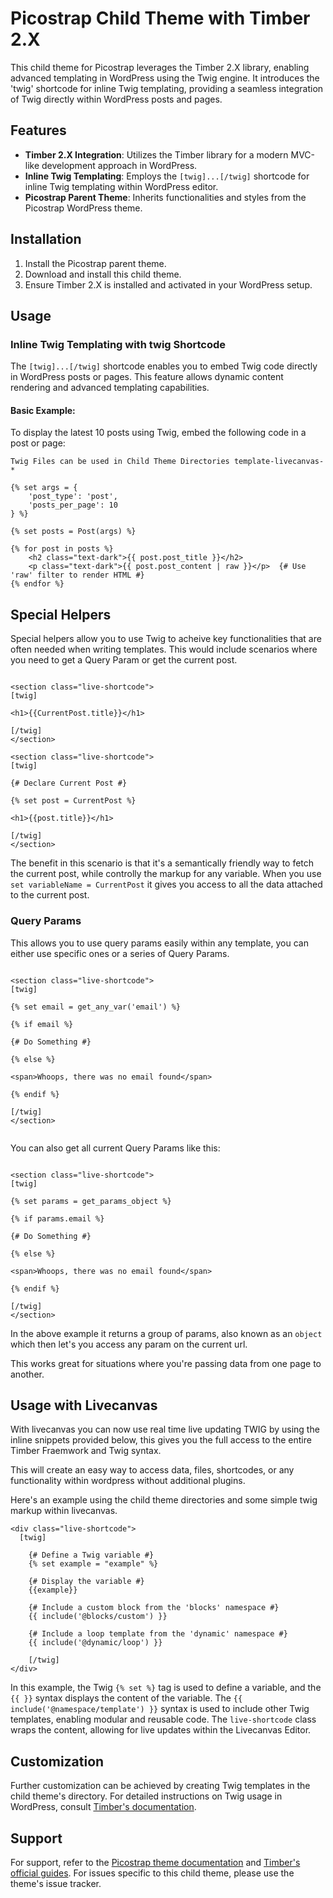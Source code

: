 # Picostrap Child Theme with Timber 2.X

This child theme for Picostrap leverages the Timber 2.X library, enabling advanced templating in WordPress using the Twig engine. It introduces the 'twig' shortcode for inline Twig templating, providing a seamless integration of Twig directly within WordPress posts and pages.

## Features

- **Timber 2.X Integration**: Utilizes the Timber library for a modern MVC-like development approach in WordPress.
- **Inline Twig Templating**: Employs the `[twig]...[/twig]` shortcode for inline Twig templating within WordPress editor.
- **Picostrap Parent Theme**: Inherits functionalities and styles from the Picostrap WordPress theme.

## Installation

1. Install the Picostrap parent theme.
2. Download and install this child theme.
3. Ensure Timber 2.X is installed and activated in your WordPress setup.

## Usage

### Inline Twig Templating with twig Shortcode

The `[twig]...[/twig]` shortcode enables you to embed Twig code directly in WordPress posts or pages. This feature allows dynamic content rendering and advanced templating capabilities.

#### Basic Example:

To display the latest 10 posts using Twig, embed the following code in a post or page:

`Twig Files can be used in Child Theme Directories template-livecanvas-*`

```twig
{% set args = {
    'post_type': 'post',
    'posts_per_page': 10
} %}

{% set posts = Post(args) %}

{% for post in posts %}
    <h2 class="text-dark">{{ post.post_title }}</h2>
    <p class="text-dark">{{ post.post_content | raw }}</p>  {# Use 'raw' filter to render HTML #}
{% endfor %}
```

## Special Helpers

Special helpers allow you to use Twig to acheive key functionalities that are often needed when writing templates. This would include scenarios where you need to get a Query Param or get the current post.

```twig

<section class="live-shortcode">
[twig]

<h1>{{CurrentPost.title}}</h1>

[/twig]
</section>

```

```twig
<section class="live-shortcode">
[twig]

{# Declare Current Post #}

{% set post = CurrentPost %}

<h1>{{post.title}}</h1>

[/twig]
</section>

```

The benefit in this scenario is that it's a semantically friendly way to fetch the current post, while controlly the markup for any variable. When you use `set variableName = CurrentPost` it gives you access to all the data attached to the current post.

### Query Params

This allows you to use query params easily within any template, you can either use specific ones or a series of Query Params.

```twig

<section class="live-shortcode">
[twig]

{% set email = get_any_var('email') %}

{% if email %}

{# Do Something #}

{% else %}

<span>Whoops, there was no email found</span>

{% endif %}

[/twig]
</section>


```

You can also get all current Query Params like this:

```twig

<section class="live-shortcode">
[twig]

{% set params = get_params_object %}

{% if params.email %}

{# Do Something #}

{% else %}

<span>Whoops, there was no email found</span>

{% endif %}

[/twig]
</section>

```

In the above example it returns a group of params, also known as an `object` which then let's you access any param on the current url.

This works great for situations where you're passing data from one page to another.

## Usage with Livecanvas

With livecanvas you can now use real time live updating TWIG by using the inline snippets provided below, this gives you the full access to the entire Timber Fraemwork and Twig syntax.

This will create an easy way to access data, files, shortcodes, or any functionality within wordpress without additional plugins.

Here's an example using the child theme directories and some simple twig markup within livecanvas.

```twig
<div class="live-shortcode">
  [twig]

    {# Define a Twig variable #}
    {% set example = "example" %}

    {# Display the variable #}
    {{example}}

    {# Include a custom block from the 'blocks' namespace #}
    {{ include('@blocks/custom') }}

    {# Include a loop template from the 'dynamic' namespace #}
    {{ include('@dynamic/loop') }}

    [/twig]
</div>
```

In this example, the Twig `{% set %}` tag is used to define a variable, and the `{{ }}` syntax displays the content of the variable. The `{{ include('@namespace/template') }}` syntax is used to include other Twig templates, enabling modular and reusable code. The `live-shortcode` class wraps the content, allowing for live updates within the Livecanvas Editor.

## Customization

Further customization can be achieved by creating Twig templates in the child theme's directory. For detailed instructions on Twig usage in WordPress, consult [Timber's documentation](https://timber.github.io/docs/).

## Support

For support, refer to the [Picostrap theme documentation](#PicostrapDocumentationLink) and [Timber's official guides](https://timber.github.io/docs/). For issues specific to this child theme, please use the theme's issue tracker.
